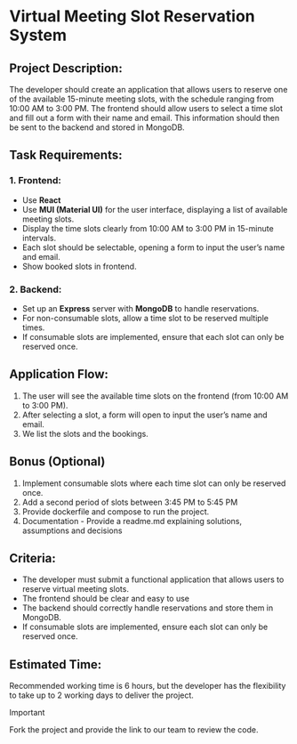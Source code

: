 # Virtual Meeting Slot Reservation System

## Project Description:

The developer should create an application that allows users to reserve one of the available 15-minute meeting slots, with the schedule ranging from 10:00 AM to 3:00 PM. The frontend should allow users to select a time slot and fill out a form with their name and email. This information should then be sent to the backend and stored in MongoDB.

## Task Requirements:

### 1. Frontend:
- Use **React**
- Use **MUI (Material UI)** for the user interface, displaying a list of available meeting slots.
- Display the time slots clearly from 10:00 AM to 3:00 PM in 15-minute intervals.
- Each slot should be selectable, opening a form to input the user’s name and email.
- Show booked slots in frontend.

### 2. Backend:
- Set up an **Express** server with **MongoDB** to handle reservations.
- For non-consumable slots, allow a time slot to be reserved multiple times.
- If consumable slots are implemented, ensure that each slot can only be reserved once.

## Application Flow:
1. The user will see the available time slots on the frontend (from 10:00 AM to 3:00 PM).
2. After selecting a slot, a form will open to input the user’s name and email.
3. We list the slots and the bookings.

## Bonus (Optional)
1. Implement consumable slots where each time slot can only be reserved once.
2. Add a second period of slots between 3:45 PM to 5:45 PM
2. Provide dockerfile and compose to run the project.
3. Documentation - Provide a readme.md explaining solutions, assumptions and decisions

## Criteria:
- The developer must submit a functional application that allows users to reserve virtual meeting slots.
- The frontend should be clear and easy to use
- The backend should correctly handle reservations and store them in MongoDB.
- If consumable slots are implemented, ensure each slot can only be reserved once.

## Estimated Time:
Recommended working time is 6 hours, but the developer has the flexibility to take up to 2 working days to deliver the project.

> [!IMPORTANT]  
> Fork the project and provide the link to our team to review the code.
